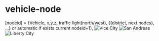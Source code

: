 # vehicle-node
[nodeid] = {Vehicle, x,y,z, traffic light(north/west), {{district, next nodes}, ...} or automatic if exists current nodeid+1}, 
![Vice City](http://109.227.228.4/pub/VC.png?3)
![San Andreas](http://109.227.228.4/pub/SA.png?5)
![Liberty City](http://109.227.228.4/pub/LC.png?3)